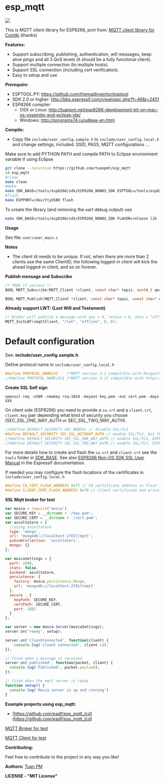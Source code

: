**esp_mqtt**
==========
[![](https://travis-ci.org/tuanpmt/esp_mqtt.svg?branch=master)](https://travis-ci.org/tuanpmt/esp_mqtt)

This is MQTT client library for ESP8266, port from: [MQTT client library for Contiki](https://github.com/esar/contiki-mqtt) (thanks)


**Features:**

 * Support subscribing, publishing, authentication, will messages, keep alive pings and all 3 QoS levels (it should be a fully functional client).
 * Support multiple connection (to multiple hosts).
 * Support SSL connection (including cert verification).
 * Easy to setup and use


***Prerequire:***

- ESPTOOL.PY: https://github.com/themadinventor/esptool
- SDK 2.0 or higher: http://bbs.espressif.com/viewtopic.php?f=46&t=2451
- ESP8266 compiler:
    + OSX or Linux: http://tuanpm.net/esp8266-development-kit-on-mac-os-yosemite-and-eclipse-ide/
    + Windows: http://programs74.ru/udkew-en.html


**Compile:**

- Copy file `include/user_config.sample.h` to `include/user_config.local.h` and change settings, included: SSID, PASS, MQTT configurations ...

Make sure to add PYTHON PATH and compile PATH to Eclipse environment variable if using Eclipse

```bash
git clone --recursive https://github.com/tuanpmt/esp_mqtt
cd esp_mqtt
#clean
make clean
#make
make SDK_BASE=/tools/esp8266/sdk/ESP8266_NONOS_SDK ESPTOOL=/tools/esp8266/esptool/esptool.py all
#flash
make ESPPORT=/dev/ttyUSB0 flash
```
To create the library (and removing the uart debug output) use

```bash
make SDK_BASE=/tools/esp8266/sdk/ESP8266_NONOS_SDK FLAVOR=release lib
```


**Usage**

See file: `user/user_main.c`


**Notes**
- The client id needs to be unique. If not, when there are more than 2 clients use the same ClientID, the following logged-in client will kick the ahead logged-in client, and so on forever.


**Publish message and Subscribe**

```c
/* TRUE if success */
BOOL MQTT_Subscribe(MQTT_Client *client, const char* topic, uint8_t qos);

BOOL MQTT_Publish(MQTT_Client *client, const char* topic, const char* data, int data_length, uint8_t qos, uint8_t retain);
```


**Already support LWT: (Last Will and Testament)**

```c
/* Broker will publish a message with qos = 0, retain = 0, data = "offline" to topic "/lwt" if client don't send keepalive packet */
MQTT_InitLWT(&mqttClient, "/lwt", "offline", 0, 0);
```


# Default configuration

See: **include/user_config.sample.h**

Define protocol name in `include/user_config.local.h`

```c
#define PROTOCOL_NAMEv31	/*MQTT version 3.1 compatible with Mosquitto v0.15*/
//#define PROTOCOL_NAMEv311	/*MQTT version 3.11 compatible with https://eclipse.org/paho/clients/testing/*/
```


**Create SSL Self sign**

```
openssl req -x509 -newkey rsa:1024 -keyout key.pem -out cert.pem -days XXX
```

On client side (ESP8266) you need to provide a `ca.crt` and a `client.crt`, `client.key` pair depending what kind of security you choose (SEC_SSL_ONE_WAY_AUTH or SEC_SSL_TWO_WAY_AUTH).

```c
//#define DEFAULT_SECURITY SEC_NONSSL // disable SSL/TLS
#define DEFAULT_SECURITY SEC_SSL_WITHOUT_AUTH // enable SSL/TLS, but there is no a certificate verify
//#define DEFAULT_SECURITY SEC_SSL_ONE_WAY_AUTH // enable SSL/TLS, ESP8266 would verify the SSL server certificate at the same time
//#define DEFAULT_SECURITY SEC_SSL_TWO_WAY_AUTH // enable SSL/TLS, ESP8266 would verify the SSL server certificate and SSL server would verify ESP8266 certificate
```

For more details how to create and flash the `ca.crt` and `client.crt` see the `tools` folder in [SDK_BASE](https://github.com/espressif/ESP8266_NONOS_SDK/tree/master/tools).
See also [ESP8266 Non-OS SDK SSL User Manual](https://www.espressif.com/sites/default/files/documentation/5a-esp8266_sdk_ssl_user_manual_en.pdf) in the Espressif documentation.

If needed you may configure the flash locations of the certificates in `include/user_config.local.h`

```c
#define CA_CERT_FLASH_ADDRESS 0x77 // CA certificate address in flash to read, 0x77 means address 0x77000
#define CLIENT_CERT_FLASH_ADDRESS 0x78 // client certificate and private key address in flash to read, 0x78 means address 0x78000
```


**SSL Mqtt broker for test**

```javascript
var mosca = require('mosca')
var SECURE_KEY = __dirname + '/key.pem';
var SECURE_CERT = __dirname + '/cert.pem';
var ascoltatore = {
  //using ascoltatore
  type: 'mongo',
  url: 'mongodb://localhost:27017/mqtt',
  pubsubCollection: 'ascoltatori',
  mongo: {}
};

var moscaSettings = {
  port: 1880,
  stats: false,
  backend: ascoltatore,
  persistence: {
    factory: mosca.persistence.Mongo,
    url: 'mongodb://localhost:27017/mqtt'
  },
  secure : {
    keyPath: SECURE_KEY,
    certPath: SECURE_CERT,
    port: 1883
  }
};

var server = new mosca.Server(moscaSettings);
server.on('ready', setup);

server.on('clientConnected', function(client) {
    console.log('client connected', client.id);
});

// fired when a message is received
server.on('published', function(packet, client) {
  console.log('Published', packet.payload);
});

// fired when the mqtt server is ready
function setup() {
  console.log('Mosca server is up and running')
}
```

**Example projects using esp_mqtt:**

- [https://github.com/eadf/esp_mqtt_lcd](https://github.com/eadf/esp_mqtt_lcd)

[MQTT Broker for test](https://github.com/mcollina/mosca)

[MQTT Client for test](https://chrome.google.com/webstore/detail/mqttlens/hemojaaeigabkbcookmlgmdigohjobjm?hl=en)

**Contributing:**

Feel free to contribute to the project in any way you like!


**Authors:**
[Tuan PM](https://twitter.com/TuanPMT)


**LICENSE - "MIT License"**
